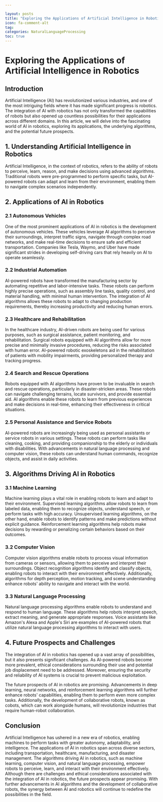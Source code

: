 ```yaml
---

layout: posts
title: "Exploring the Applications of Artificial Intelligence in Robotics"
icon: fa-comment-alt
tag:      
categories: NaturalLanguageProcessing
toc: true
---
```




# Exploring the Applications of Artificial Intelligence in Robotics

## Introduction

Artificial Intelligence (AI) has revolutionized various industries, and one of the most intriguing fields where it has made significant progress is robotics. The integration of AI with robotics has not only transformed the capabilities of robots but also opened up countless possibilities for their applications across different domains. In this article, we will delve into the fascinating world of AI in robotics, exploring its applications, the underlying algorithms, and the potential future prospects.

## 1. Understanding Artificial Intelligence in Robotics

Artificial Intelligence, in the context of robotics, refers to the ability of robots to perceive, learn, reason, and make decisions using advanced algorithms. Traditional robots were pre-programmed to perform specific tasks, but AI-powered robots can adapt and learn from their environment, enabling them to navigate complex scenarios independently.

## 2. Applications of AI in Robotics

### 2.1 Autonomous Vehicles

One of the most prominent applications of AI in robotics is the development of autonomous vehicles. These vehicles leverage AI algorithms to perceive their surroundings, interpret traffic signs, navigate through complex road networks, and make real-time decisions to ensure safe and efficient transportation. Companies like Tesla, Waymo, and Uber have made significant strides in developing self-driving cars that rely heavily on AI to operate seamlessly.

### 2.2 Industrial Automation

AI-powered robots have transformed the manufacturing sector by automating repetitive and labor-intensive tasks. These robots can perform highly precise operations, such as assembly line tasks, quality control, and material handling, with minimal human intervention. The integration of AI algorithms allows these robots to adapt to changing production requirements, thereby increasing productivity and reducing human errors.

### 2.3 Healthcare and Rehabilitation

In the healthcare industry, AI-driven robots are being used for various purposes, such as surgical assistance, patient monitoring, and rehabilitation. Surgical robots equipped with AI algorithms allow for more precise and minimally invasive procedures, reducing the risks associated with human error. AI-powered robotic exoskeletons aid in the rehabilitation of patients with mobility impairments, providing personalized therapy and tracking progress.

### 2.4 Search and Rescue Operations

Robots equipped with AI algorithms have proven to be invaluable in search and rescue operations, particularly in disaster-stricken areas. These robots can navigate challenging terrains, locate survivors, and provide essential aid. AI algorithms enable these robots to learn from previous experiences and make decisions in real-time, enhancing their effectiveness in critical situations.

### 2.5 Personal Assistance and Service Robots

AI-powered robots are increasingly being used as personal assistants or service robots in various settings. These robots can perform tasks like cleaning, cooking, and providing companionship to the elderly or individuals with disabilities. With advancements in natural language processing and computer vision, these robots can understand human commands, recognize objects, and assist in daily activities.

## 3. Algorithms Driving AI in Robotics

### 3.1 Machine Learning

Machine learning plays a vital role in enabling robots to learn and adapt to their environment. Supervised learning algorithms allow robots to learn from labeled data, enabling them to recognize objects, understand speech, or perform tasks with high accuracy. Unsupervised learning algorithms, on the other hand, enable robots to identify patterns and make predictions without explicit guidance. Reinforcement learning algorithms help robots make decisions by rewarding or penalizing certain behaviors based on their outcomes.

### 3.2 Computer Vision

Computer vision algorithms enable robots to process visual information from cameras or sensors, allowing them to perceive and interpret their surroundings. Object recognition algorithms identify and classify objects, enabling robots to interact with their environment effectively. Additionally, algorithms for depth perception, motion tracking, and scene understanding enhance robots' ability to navigate and interact with the world.

### 3.3 Natural Language Processing

Natural language processing algorithms enable robots to understand and respond to human language. These algorithms help robots interpret speech, extract meaning, and generate appropriate responses. Voice assistants like Amazon's Alexa and Apple's Siri are examples of AI-powered robots that utilize natural language processing algorithms to interact with users.

## 4. Future Prospects and Challenges

The integration of AI in robotics has opened up a vast array of possibilities, but it also presents significant challenges. As AI-powered robots become more prevalent, ethical considerations surrounding their use and potential job displacement need to be addressed. Moreover, ensuring the security and reliability of AI systems is crucial to prevent malicious exploitation.

The future prospects of AI in robotics are promising. Advancements in deep learning, neural networks, and reinforcement learning algorithms will further enhance robots' capabilities, enabling them to perform even more complex tasks. Additionally, the development of collaborative robots, known as cobots, which can work alongside humans, will revolutionize industries that require human-robot collaboration.

## Conclusion

Artificial Intelligence has ushered in a new era of robotics, enabling machines to perform tasks with greater autonomy, adaptability, and intelligence. The applications of AI in robotics span across diverse sectors, including transportation, healthcare, manufacturing, and disaster management. The algorithms driving AI in robotics, such as machine learning, computer vision, and natural language processing, empower robots to perceive, learn, and interact with their environment effectively. Although there are challenges and ethical considerations associated with the integration of AI in robotics, the future prospects appear promising. With further advancements in AI algorithms and the development of collaborative robots, the synergy between AI and robotics will continue to redefine the possibilities in the field.